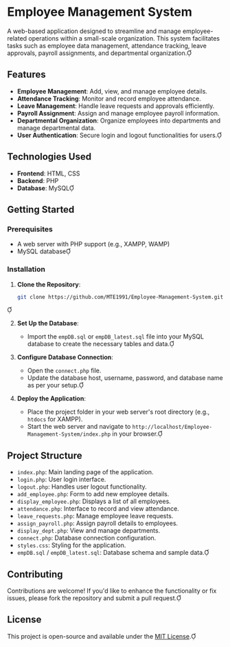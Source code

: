 # Employee Management System

A web-based application designed to streamline and manage employee-related operations within a small-scale organization. This system facilitates tasks such as employee data management, attendance tracking, leave approvals, payroll assignments, and departmental organization.

## Features

- **Employee Management**: Add, view, and manage employee details.
- **Attendance Tracking**: Monitor and record employee attendance.
- **Leave Management**: Handle leave requests and approvals efficiently.
- **Payroll Assignment**: Assign and manage employee payroll information.
- **Departmental Organization**: Organize employees into departments and manage departmental data.
- **User Authentication**: Secure login and logout functionalities for users.

## Technologies Used

- **Frontend**: HTML, CSS
- **Backend**: PHP
- **Database**: MySQL

## Getting Started

### Prerequisites

- A web server with PHP support (e.g., XAMPP, WAMP)
- MySQL database

### Installation

1. **Clone the Repository**:
   ```bash
   git clone https://github.com/MTE1991/Employee-Management-System.git
   ```


2. **Set Up the Database**:
   - Import the `empDB.sql` or `empDB_latest.sql` file into your MySQL database to create the necessary tables and data.

3. **Configure Database Connection**:
   - Open the `connect.php` file.
   - Update the database host, username, password, and database name as per your setup.

4. **Deploy the Application**:
   - Place the project folder in your web server's root directory (e.g., `htdocs` for XAMPP).
   - Start the web server and navigate to `http://localhost/Employee-Management-System/index.php` in your browser.

## Project Structure

- `index.php`: Main landing page of the application.
- `login.php`: User login interface.
- `logout.php`: Handles user logout functionality.
- `add_employee.php`: Form to add new employee details.
- `display_employee.php`: Displays a list of all employees.
- `attendance.php`: Interface to record and view attendance.
- `leave_requests.php`: Manage employee leave requests.
- `assign_payroll.php`: Assign payroll details to employees.
- `display_dept.php`: View and manage departments.
- `connect.php`: Database connection configuration.
- `styles.css`: Styling for the application.
- `empDB.sql` / `empDB_latest.sql`: Database schema and sample data.

## Contributing

Contributions are welcome! If you'd like to enhance the functionality or fix issues, please fork the repository and submit a pull request.

## License

This project is open-source and available under the [MIT License](LICENSE).
